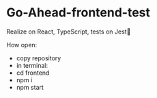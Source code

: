 # Go-Ahead-frontend-test

Realize on React, TypeScript, tests on Jest👾

How open:

- copy repository
- in terminal:
- cd frontend
- npm i
- npm start
